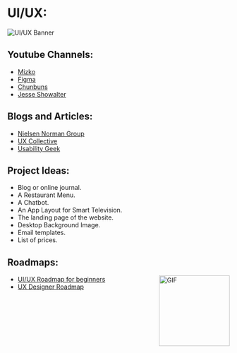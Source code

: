 # UI/UX:
![UI/UX Banner](https://user-images.githubusercontent.com/91051053/205003505-8c0dcf75-1201-4a78-8c1f-e29c42d71793.png)

## Youtube Channels:
<!-- <img align="right" height="160px" src="https://media.tenor.com/tYIUpIiF-LIAAAAC/youtube-logo.gif" alt="GIF"></img> -->
* [Mizko](https://www.youtube.com/c/Mizko)
* [Figma](https://www.youtube.com/c/Figmadesign)
* [Chunbuns](https://www.youtube.com/c/chunbuns)
* [Jesse Showalter](https://www.youtube.com/channel/UCvBGFeXbBrq3W9_0oNLJREQ)

## Blogs and Articles:
<!-- <img align="right" height="160px" src="https://media.tenor.com/y8BqGzWtqSAAAAAi/explore-map.gif" alt="GIF"></img> -->
* [Nielsen Norman Group](https://www.nngroup.com/)
* [UX Collective](https://uxdesign.cc/)
* [Usability Geek](https://usabilitygeek.com/)

<!-- ## Courses: -->
<!-- <img align="right" height="160px" src="https://media.tenor.com/y8BqGzWtqSAAAAAi/explore-map.gif" alt="GIF"></img> -->

## Project Ideas:
* Blog or online journal.
* A Restaurant Menu.
* A Chatbot.
* An App Layout for Smart Television.
* The landing page of the website.
* Desktop Background Image.
* Email templates.
* List of prices.

<!-- ## Documentations: -->


## Roadmaps:
<img align="right" height="160px" src="https://media.tenor.com/y8BqGzWtqSAAAAAi/explore-map.gif" alt="GIF"></img>
* [UI/UX Roadmap for beginners](https://bootcamp.uxdesign.cc/ui-ux-roadmap-for-beginners-6601d15027ca)
* [UX Designer Roadmap](https://careerfoundry.com/en/blog/ux-design/how-to-become-a-ux-designer/)
